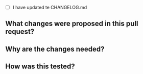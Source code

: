 <!--
Thanks for sending a pull request!

Don't forget to add your changes to the changelog.md when starting a PR.
-->

- [ ] I have updated te CHANGELOG.md

## What changes were proposed in this pull request?
<!--
Please clarify what changes you are proposing. The purpose of this section is to outline the changes and how this PR fixes the issue.
-->


## Why are the changes needed?
<!--
Please clarify why the changes are needed.
-->


## How was this tested?
<!--
If tests were added, say they were added here.
If tests were not added, please describe why they were not added and/or why it was difficult to add.
-->